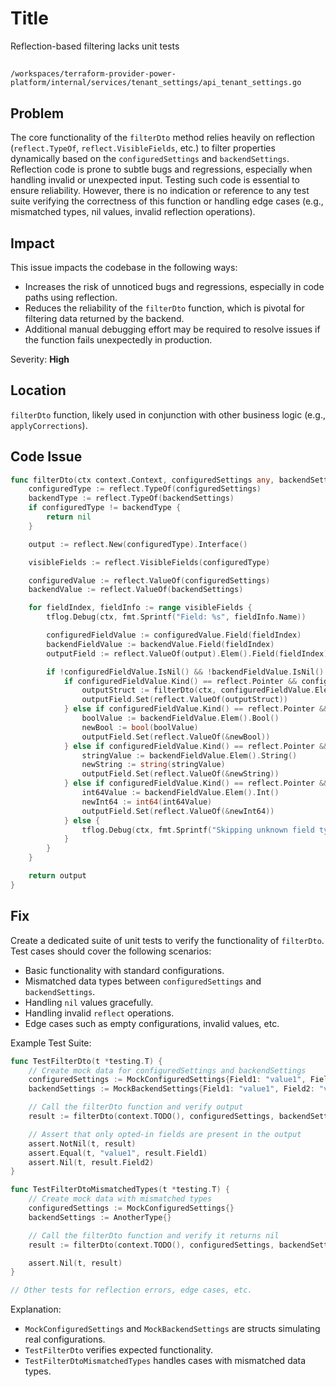 # Title

Reflection-based filtering lacks unit tests

##

`/workspaces/terraform-provider-power-platform/internal/services/tenant_settings/api_tenant_settings.go`

## Problem

The core functionality of the `filterDto` method relies heavily on reflection (`reflect.TypeOf`, `reflect.VisibleFields`, etc.) to filter properties dynamically based on the `configuredSettings` and `backendSettings`. Reflection code is prone to subtle bugs and regressions, especially when handling invalid or unexpected input. Testing such code is essential to ensure reliability. However, there is no indication or reference to any test suite verifying the correctness of this function or handling edge cases (e.g., mismatched types, nil values, invalid reflection operations).

## Impact

This issue impacts the codebase in the following ways:
- Increases the risk of unnoticed bugs and regressions, especially in code paths using reflection.
- Reduces the reliability of the `filterDto` function, which is pivotal for filtering data returned by the backend.
- Additional manual debugging effort may be required to resolve issues if the function fails unexpectedly in production.

Severity: **High**

## Location

`filterDto` function, likely used in conjunction with other business logic (e.g., `applyCorrections`).

## Code Issue

```go
func filterDto(ctx context.Context, configuredSettings any, backendSettings any) any {
	configuredType := reflect.TypeOf(configuredSettings)
	backendType := reflect.TypeOf(backendSettings)
	if configuredType != backendType {
		return nil
	}

	output := reflect.New(configuredType).Interface()

	visibleFields := reflect.VisibleFields(configuredType)

	configuredValue := reflect.ValueOf(configuredSettings)
	backendValue := reflect.ValueOf(backendSettings)

	for fieldIndex, fieldInfo := range visibleFields {
		tflog.Debug(ctx, fmt.Sprintf("Field: %s", fieldInfo.Name))

		configuredFieldValue := configuredValue.Field(fieldIndex)
		backendFieldValue := backendValue.Field(fieldIndex)
		outputField := reflect.ValueOf(output).Elem().Field(fieldIndex)

		if !configuredFieldValue.IsNil() && !backendFieldValue.IsNil() && backendFieldValue.IsValid() && outputField.CanSet() {
			if configuredFieldValue.Kind() == reflect.Pointer && configuredFieldValue.Elem().Kind() == reflect.Struct {
				outputStruct := filterDto(ctx, configuredFieldValue.Elem().Interface(), backendFieldValue.Elem().Interface())
				outputField.Set(reflect.ValueOf(outputStruct))
			} else if configuredFieldValue.Kind() == reflect.Pointer && configuredFieldValue.Elem().Kind() == reflect.Bool {
				boolValue := backendFieldValue.Elem().Bool()
				newBool := bool(boolValue)
				outputField.Set(reflect.ValueOf(&newBool))
			} else if configuredFieldValue.Kind() == reflect.Pointer && configuredFieldValue.Elem().Kind() == reflect.String {
				stringValue := backendFieldValue.Elem().String()
				newString := string(stringValue)
				outputField.Set(reflect.ValueOf(&newString))
			} else if configuredFieldValue.Kind() == reflect.Pointer && configuredFieldValue.Elem().Kind() == reflect.Int64 {
				int64Value := backendFieldValue.Elem().Int()
				newInt64 := int64(int64Value)
				outputField.Set(reflect.ValueOf(&newInt64))
			} else {
				tflog.Debug(ctx, fmt.Sprintf("Skipping unknown field type %s", configuredFieldValue.Kind()))
			}
		}
	}

	return output
}
```

## Fix

Create a dedicated suite of unit tests to verify the functionality of `filterDto`. Test cases should cover the following scenarios:
- Basic functionality with standard configurations.
- Mismatched data types between `configuredSettings` and `backendSettings`.
- Handling `nil` values gracefully.
- Handling invalid `reflect` operations.
- Edge cases such as empty configurations, invalid values, etc.

Example Test Suite:

```go
func TestFilterDto(t *testing.T) {
	// Create mock data for configuredSettings and backendSettings
	configuredSettings := MockConfiguredSettings{Field1: "value1", Field2: nil}
	backendSettings := MockBackendSettings{Field1: "value1", Field2: "value2"}

	// Call the filterDto function and verify output
	result := filterDto(context.TODO(), configuredSettings, backendSettings)

	// Assert that only opted-in fields are present in the output
	assert.NotNil(t, result)
	assert.Equal(t, "value1", result.Field1)
	assert.Nil(t, result.Field2)
}

func TestFilterDtoMismatchedTypes(t *testing.T) {
	// Create mock data with mismatched types
	configuredSettings := MockConfiguredSettings{}
	backendSettings := AnotherType{}

	// Call the filterDto function and verify it returns nil
	result := filterDto(context.TODO(), configuredSettings, backendSettings)

	assert.Nil(t, result)
}

// Other tests for reflection errors, edge cases, etc.
```

Explanation:
- `MockConfiguredSettings` and `MockBackendSettings` are structs simulating real configurations.
- `TestFilterDto` verifies expected functionality.
- `TestFilterDtoMismatchedTypes` handles cases with mismatched data types.
